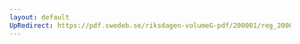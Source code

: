 ```yaml
---
layout: default
UpRedirect: https://pdf.swedeb.se/riksdagen-volumeG-pdf/200001/reg_200001/reg_200001_0505.pdf
---
```

